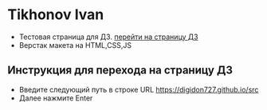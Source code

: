 # Tikhonov Ivan

- Тестовая страница для ДЗ. [перейти на страницу ДЗ](https://digidon727.github.io/)
- Верстак макета на HTML,CSS,JS


## Инструкция для перехода на страницу ДЗ

- Введите следующий путь в строке URL https://digidon727.github.io/src
- Далее нажмите Enter
